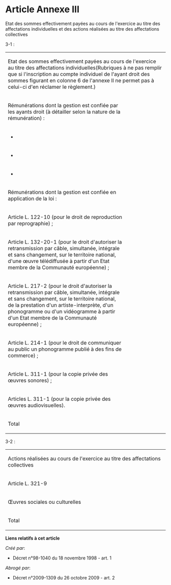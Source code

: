 # Article Annexe III

Etat des sommes effectivement payées au cours de l'exercice au titre des affectations individuelles et des actions réalisées
au titre des affectations collectives

3-1 :

<table>
  <tbody>
    <tr>
      <td colspan="2" valign="top" width="605">

Etat des sommes effectivement payées au cours de l'exercice au titre des affectations individuelles(Rubriques à ne pas
remplir que si l'inscription au compte individuel de l'ayant droit des sommes figurant en colonne 6 de l'annexe II ne permet
pas à celui-ci d'en réclamer le règlement.)

</td>
    </tr>
    <tr>
      <td valign="top" width="454">

Rémunérations dont la gestion est confiée par les ayants droit (à détailler selon la nature de la rémunération) :

</td>
      <td rowspan="11" valign="top" width="151">
    </td></tr>
    <tr>
      <td valign="top" width="454">

-

</td>
    </tr>
    <tr>
      <td valign="top" width="454">

-

</td>
    </tr>
    <tr>
      <td valign="top" width="454">

-

</td>
    </tr>
    <tr>
      <td valign="top" width="454">

Rémunérations dont la gestion est confiée en application de la loi :

</td>
    </tr>
    <tr>
      <td valign="top" width="454">

Article L. 122-10 (pour le droit de reproduction par reprographie) ;

</td>
    </tr>
    <tr>
      <td valign="top" width="454">

Article L. 132-20-1 (pour le droit d'autoriser la retransmission par câble, simultanée, intégrale et sans changement, sur le
territoire national, d'une œuvre télédiffusée à partir d'un Etat membre de la Communauté européenne) ;

</td>
    </tr>
    <tr>
      <td valign="top" width="454">

Article L. 217-2 (pour le droit d'autoriser la retransmission par câble, simultanée, intégrale et sans changement, sur le
territoire national, de la prestation d'un artiste-interprète, d'un phonogramme ou d'un vidéogramme à partir d'un Etat membre
de la Communauté européenne) ;

</td>
    </tr>
    <tr>
      <td valign="top" width="454">

Article L. 214-1 (pour le droit de communiquer au public un phonogramme publié à des fins de commerce) ;

</td>
    </tr>
    <tr>
      <td valign="top" width="454">

Article L. 311-1 (pour la copie privée des œuvres sonores) ;

</td>
    </tr>
    <tr>
      <td valign="top" width="454">

Articles L. 311-1 (pour la copie privée des œuvres audiovisuelles).

</td>
    </tr>
    <tr>
      <td valign="top" width="454">

Total

</td>
      <td valign="top" width="151">
    </td></tr>
  </tbody>
</table>

3-2 :

<table>
  <tbody>
    <tr>
      <td colspan="2" width="605">

Actions réalisées au cours de l'exercice au titre des affectations collectives

</td>
    </tr>
    <tr>
      <td valign="top" width="453">

Article L. 321-9

</td>
      <td valign="top" width="152">
    </td></tr>
    <tr>
      <td valign="top" width="453">

Œuvres sociales ou culturelles

</td>
      <td valign="top" width="152">
    </td></tr>
    <tr>
      <td valign="top" width="453">

Total

</td>
      <td valign="top" width="152">
    </td></tr>
  </tbody>
</table>

**Liens relatifs à cet article**

_Créé par_:

  - Décret n°98-1040 du 18 novembre 1998 - art. 1

_Abrogé par_:

  - Décret n°2009-1309 du 26 octobre 2009 - art. 2
